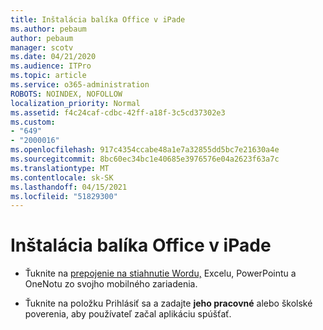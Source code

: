 ```yaml
---
title: Inštalácia balíka Office v iPade
ms.author: pebaum
author: pebaum
manager: scotv
ms.date: 04/21/2020
ms.audience: ITPro
ms.topic: article
ms.service: o365-administration
ROBOTS: NOINDEX, NOFOLLOW
localization_priority: Normal
ms.assetid: f4c24caf-cdbc-42ff-a18f-3c5cd37302e3
ms.custom:
- "649"
- "2000016"
ms.openlocfilehash: 917c4354ccabe48a1e7a32855dd5bc7e21630a4e
ms.sourcegitcommit: 8bc60ec34bc1e40685e3976576e04a2623f63a7c
ms.translationtype: MT
ms.contentlocale: sk-SK
ms.lasthandoff: 04/15/2021
ms.locfileid: "51829300"
---
```

# <a name="how-to-install-office-on-an-ipad"></a>Inštalácia balíka Office v iPade

- Ťuknite na [prepojenie na stiahnutie Wordu,](https://support.office.com/article/9df6d10c-7281-4671-8666-6ca8e339b628?wt.mc_id=Alchemy_ClientDIA) Excelu, PowerPointu a OneNotu zo svojho mobilného zariadenia.

- Ťuknite na položku Prihlásiť sa a zadajte **jeho pracovné** alebo školské poverenia, aby používateľ začal aplikáciu spúšťať.
